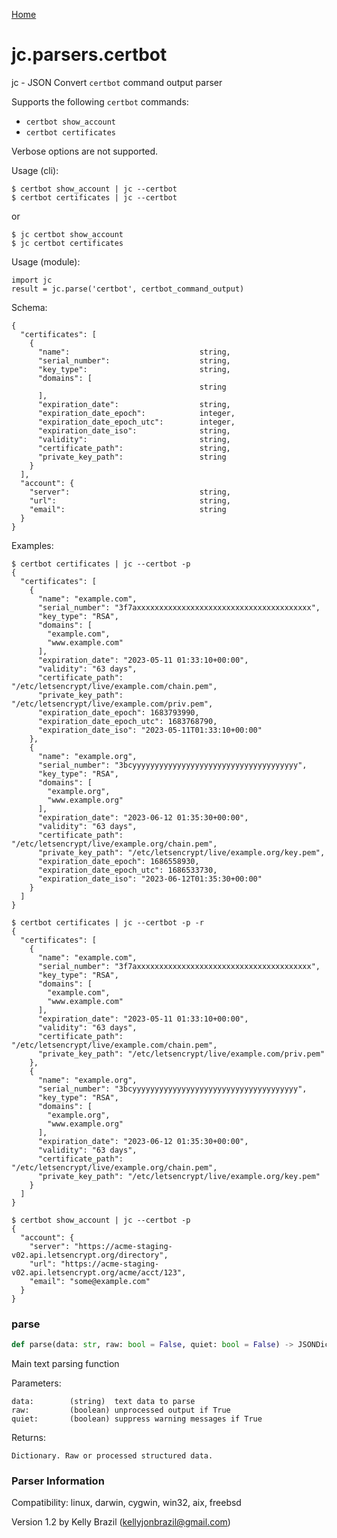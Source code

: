 [Home](https://kellyjonbrazil.github.io/jc/)
<a id="jc.parsers.certbot"></a>

# jc.parsers.certbot

jc - JSON Convert `certbot` command output parser

Supports the following `certbot` commands:

- `certbot show_account`
- `certbot certificates`

Verbose options are not supported.

Usage (cli):

    $ certbot show_account | jc --certbot
    $ certbot certificates | jc --certbot

or

    $ jc certbot show_account
    $ jc certbot certificates

Usage (module):

    import jc
    result = jc.parse('certbot', certbot_command_output)

Schema:

    {
      "certificates": [
        {
          "name":                             string,
          "serial_number":                    string,
          "key_type":                         string,
          "domains": [
                                              string
          ],
          "expiration_date":                  string,
          "expiration_date_epoch":            integer,
          "expiration_date_epoch_utc":        integer,
          "expiration_date_iso":              string,
          "validity":                         string,
          "certificate_path":                 string,
          "private_key_path":                 string
        }
      ],
      "account": {
        "server":                             string,
        "url":                                string,
        "email":                              string
      }
    }

Examples:

    $ certbot certificates | jc --certbot -p
    {
      "certificates": [
        {
          "name": "example.com",
          "serial_number": "3f7axxxxxxxxxxxxxxxxxxxxxxxxxxxxxxxxxxxxxxx",
          "key_type": "RSA",
          "domains": [
            "example.com",
            "www.example.com"
          ],
          "expiration_date": "2023-05-11 01:33:10+00:00",
          "validity": "63 days",
          "certificate_path": "/etc/letsencrypt/live/example.com/chain.pem",
          "private_key_path": "/etc/letsencrypt/live/example.com/priv.pem",
          "expiration_date_epoch": 1683793990,
          "expiration_date_epoch_utc": 1683768790,
          "expiration_date_iso": "2023-05-11T01:33:10+00:00"
        },
        {
          "name": "example.org",
          "serial_number": "3bcyyyyyyyyyyyyyyyyyyyyyyyyyyyyyyyyyyyyy",
          "key_type": "RSA",
          "domains": [
            "example.org",
            "www.example.org"
          ],
          "expiration_date": "2023-06-12 01:35:30+00:00",
          "validity": "63 days",
          "certificate_path": "/etc/letsencrypt/live/example.org/chain.pem",
          "private_key_path": "/etc/letsencrypt/live/example.org/key.pem",
          "expiration_date_epoch": 1686558930,
          "expiration_date_epoch_utc": 1686533730,
          "expiration_date_iso": "2023-06-12T01:35:30+00:00"
        }
      ]
    }

    $ certbot certificates | jc --certbot -p -r
    {
      "certificates": [
        {
          "name": "example.com",
          "serial_number": "3f7axxxxxxxxxxxxxxxxxxxxxxxxxxxxxxxxxxxxxxx",
          "key_type": "RSA",
          "domains": [
            "example.com",
            "www.example.com"
          ],
          "expiration_date": "2023-05-11 01:33:10+00:00",
          "validity": "63 days",
          "certificate_path": "/etc/letsencrypt/live/example.com/chain.pem",
          "private_key_path": "/etc/letsencrypt/live/example.com/priv.pem"
        },
        {
          "name": "example.org",
          "serial_number": "3bcyyyyyyyyyyyyyyyyyyyyyyyyyyyyyyyyyyyyy",
          "key_type": "RSA",
          "domains": [
            "example.org",
            "www.example.org"
          ],
          "expiration_date": "2023-06-12 01:35:30+00:00",
          "validity": "63 days",
          "certificate_path": "/etc/letsencrypt/live/example.org/chain.pem",
          "private_key_path": "/etc/letsencrypt/live/example.org/key.pem"
        }
      ]
    }

    $ certbot show_account | jc --certbot -p
    {
      "account": {
        "server": "https://acme-staging-v02.api.letsencrypt.org/directory",
        "url": "https://acme-staging-v02.api.letsencrypt.org/acme/acct/123",
        "email": "some@example.com"
      }
    }

<a id="jc.parsers.certbot.parse"></a>

### parse

```python
def parse(data: str, raw: bool = False, quiet: bool = False) -> JSONDictType
```

Main text parsing function

Parameters:

    data:        (string)  text data to parse
    raw:         (boolean) unprocessed output if True
    quiet:       (boolean) suppress warning messages if True

Returns:

    Dictionary. Raw or processed structured data.

### Parser Information
Compatibility:  linux, darwin, cygwin, win32, aix, freebsd

Version 1.2 by Kelly Brazil (kellyjonbrazil@gmail.com)
